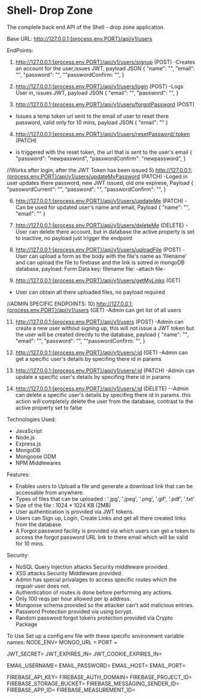 # Shell- Drop Zone

The complete back end API of the Shell - drop zone application.

Base URL:
http://127.0.0.1:{process.env.PORT}/api/v1/users

EndPoints:
1) http://127.0.0.1:{process.env.PORT}/api/v1/users/signup (POST)
-Creates an account for the user,issues JWT, payload JSON
{
  "name": "",
  "email": "",
  "password": "",
  ""passwordConfirm: "",
}

2) http://127.0.0.1:{process.env.PORT}/api/v1/users/login (POST)
-Logs User in, issues JWT, payload JSON
{
  "email": "",
  "password": "",
}

3) http://127.0.0.1:{process.env.PORT}/api/v1/users/forgotPassword (POST)
- Issues a temp token url sent to the email of user to reset there password, valid only for 10 mins, payload JSON
{
  "email": ""
}

4) http://127.0.0.1:{process.env.PORT}/api/v1/users/resetPassword/:token (PATCH)
- is triggered with the reset token, the url that is sent to the user's email
{
    "password": "newpassword",
    "passwordConfirm": "newpassword",
}

//Works after login, after the JWT Token has been issued
5) http://127.0.0.1:{process.env.PORT}/api/v1/users/updateMyPassword (PATCH)
-Loged in user updates there password, new JWT issued, old one expirese, Payload
{
    "passwordCurrent": "",
    "password": "",
    "passwordConfirm": "",
}

6) http://127.0.0.1:{process.env.PORT}/api/v1/users/updateMe (PATCH)
-Can be used for updated user's name and email, Payload
{
    "name": "",
    "email": ""
}
   
7) http://127.0.0.1:{process.env.PORT}/api/v1/users/deleteMe  (DELETE)
-User can delete there account, but in database the active property is set to inactive, no payload just trigger the endpoint

8) http://127.0.0.1:{process.env.PORT}/api/v1/users/uploadFile (POST)
-User can upload a form as the body with the file's name as 'filename' and can upload the file to firebase and the link is sotred in mongoDB database, payload:
Form Data
key: filename
file: -attach file-

9) http://127.0.0.1:{process.env.PORT}/api/v1/users/getMyLinks (GET)
- User can obtain all there uploaded files, no payload required

//ADMIN SPECIFIC ENDPOINTS:
10) http://127.0.0.1:{process.env.PORT}/api/v1/users (GET)
-Admin can get list of all users

11) http://127.0.0.1:{process.env.PORT}/api/v1/users (POST)
-Admin can create a new user without signing up, this will not issue a JWT token but the user will be created directly to the database, payload
{
  "name": "",
  "email": "",
  "password": "",
  ""passwordConfirm: "",
}

12) http://127.0.0.1:{process.env.PORT}/api/v1/users/:id (GET)
-Admin can get a specific user's details by specifing there id in params
    
13) http://127.0.0.1:{process.env.PORT}/api/v1/users/:id (PATCH)
-Admin can update a specific user's details by specifing there id in params

14) http://127.0.0.1:{process.env.PORT}/api/v1/users/:id (DELETE)
--Admin can delete a specific user's details by specifing there id in params. this action will completely delete the user from the database, contrast to the active property set to false

Technologies Used:

- JavaScript
- Node.js
- Express.js
- MongoDB
- Mongoose ODM
- NPM Middlewares

Features:

- Enables users to Upload a file and generate a download link that can be accessable from anywhere.
- Types of files that can be uploaded : '.jpg', '.jpeg', '.png', '.gif', '.pdf', '.txt'
- Size of the file : 1024 * 1024 KB (2MB)
- User authentication is provided via JWT tokens.
- Users can Sign up, Login, Create Links and get all there created links from the database.
- A Forgot password facility is provided via which users can get a token to access the forgot password URL link to there email which will be valid for 10 mins.

Security:

- NoSQL Query Injection attacks Security middleware provided.
- XSS attacks Security Middleware provided.
- Admin has special privalages to access specific routes which the regualr user does not.
- Authentication of routes is done before performing any actions.
- Only 100 reqs per hour allowed per ip address.
- Mongoose schema provided so the attacker can't add malicious entries.
- Password Protection provided via using bcrypt.
- Random password forgot tokens protection provided via Crypto Package

To Use Set up a config.env file with these specific environment variable names:
  NODE_ENV=
  MONGO_URL = 
  PORT = 
  
  JWT_SECRET=
  JWT_EXPIRES_IN=
  JWT_COOKIE_EXPIRES_IN=
  
  EMAIL_USERNAME=
  EMAIL_PASSWORD=
  EMAIL_HOST=
  EMAIL_PORT=
  
  FIREBASE_API_KEY=
  FIREBASE_AUTH_DOMAIN=
  FIREBASE_PROJECT_ID=
  FIREBASE_STORAGE_BUCKET=
  FIREBASE_MESSAGING_SENDER_ID=
  FIREBASE_APP_ID=
  FIREBASE_MEASUREMENT_ID=

